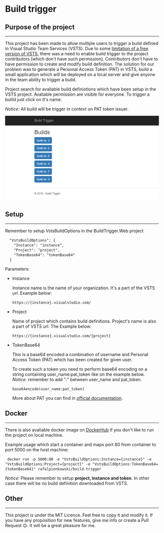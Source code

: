 # Build trigger

## Purpose of the project
___

This project has been made to allow multiple users to trigger a build defined in Visual Studio Team Services (VSTS). Due to some [limitation of a free version of VSTS](https://visualstudio.microsoft.com/team-services/pricing/), there was a need to enable build trigger to the project contributors (which don't have such permission). Contributors don't have to have permission to create and modify build definition. The solution for our problem was to generate a Personal Access Token (PAT) in VSTS, build a small application which will be deployed on a local server and give anyone in the team ability to trigger a build.

Project search for avaliable build definiotions which have been setup in the VSTS project. Avaliable permission are visible for everyone. To trigger a bulild just click on it's name.

_Notice:_ All build will be trigger in context on PAT token issuer.

![Dashboard](https://raw.githubusercontent.com/rafalpienkowski/resources/master/build-trigger/dashboard.png)

## Setup
___

Remember to setup VstsBuildOptions in the BuildTrigger.Web project

```
  "VstsBuildOptions": {
    "Instance": "instance",
    "Project": "project",
    "TokenBase64": "tokenBase64"
  } 
```

Parameters:
- Instance

    Instance name is the name of your organization. It's a part of the VSTS url. Example below:
    ``` 
    https://{instance}.visualstudio.com/
    ```

- Project

    Name of project which contains build definitions. Project's name is also a part of VSTS url. The Example below: 
    ```
    https://{instance}.visualstudio.com/{project}
    ```

- TokenBase64

  This is a base64 encoded a combination of username and Personal Access Token (PAT) which has been created for given user. 
  
    To create such a token you need to perform base64 encoding on a string containing user_name:pat_token like on the example below. _Notice_: remember to add ":" between user_name and pat_token.

    ```
    base64encode(user_name:pat_token)
    ```
  
  More about PAT you can find in [official documentation](https://docs.microsoft.com/en-us/vsts/organizations/accounts/use-personal-access-tokens-to-authenticate?view=vsts). 


## Docker
___

There is also avaliable docker image on [DockerHub](https://hub.docker.com/r/rafalpienkowski/build-trigger/) if you don't like to run the project on local machine.

Example usage which start a container and maps port 80 from container to port 5000 on the host machine:

```
 docker run -p 5000:80 -e "VstsBuildOptions:Instance={instance}" -e "VstsBuildOptions:Project={project}" -e "VstsBuildOptions:TokenBase64={tokenBase64}" rafalpienkowski/build-trigger
```

_Notice:_ Please remember to setup **project, instance and token**. In other case there will be no build definition downloaded from VSTS.

## Other
___

This project is under the MIT Licence. Feel free to copy it and modify it. If you have any proposition for new features, give me info or create a Pull Request :wink:. It will be a great pleasure for me.
